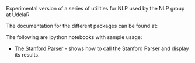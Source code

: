 Experimental version of a series of utilities for NLP used by the NLP group at UdelaR

The documentation for the different packages can be found at:

The following are ipython notebooks with sample usage:

- [The Stanford Parser](http://nbviewer.ipython.org/github/gmonce/nltk_parsing/blob/master/3.%20The%20Stanford%20Parser.ipynb) - shows how to call the Stanford Parser and display its results.



